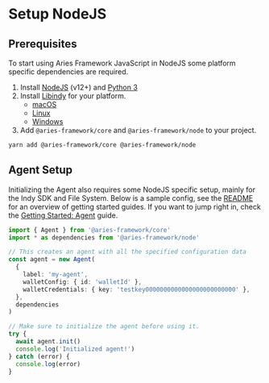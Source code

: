# Setup NodeJS

## Prerequisites

To start using Aries Framework JavaScript in NodeJS some platform specific dependencies are required.

1. Install [NodeJS](https://nodejs.org) (v12+) and [Python 3](https://www.python.org/downloads/)
2. Install [Libindy](https://github.com/hyperledger/indy-sdk) for your platform.
   - [macOS](../docs/libindy/macos.md)
   - [Linux](../docs/libindy/linux.md)
   - [Windows](../docs/libindy/windows.md)
3. Add `@aries-framework/core` and `@aries-framework/node` to your project.

```bash
yarn add @aries-framework/core @aries-framework/node
```

## Agent Setup

Initializing the Agent also requires some NodeJS specific setup, mainly for the Indy SDK and File System. Below is a sample config, see the [README](../README.md#getting-started) for an overview of getting started guides. If you want to jump right in, check the [Getting Started: Agent](./getting-started/0-agent.md) guide.

```ts
import { Agent } from '@aries-framework/core'
import * as dependencies from '@aries-framework/node'

// This creates an agent with all the specified configuration data
const agent = new Agent(
  {
    label: 'my-agent',
    walletConfig: { id: 'walletId' },
    walletCredentials: { key: 'testkey0000000000000000000000000' },
  },
  dependencies
)

// Make sure to initialize the agent before using it.
try {
  await agent.init()
  console.log('Initialized agent!')
} catch (error) {
  console.log(error)
}
```
